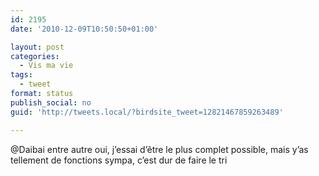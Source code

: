 ```yaml
---
id: 2195
date: '2010-12-09T10:50:50+01:00'

layout: post
categories:
  - Vis ma vie
tags:
  - tweet
format: status
publish_social: no
guid: 'http://tweets.local/?birdsite_tweet=12821467859263489'

---
```


@Daibai entre autre oui, j’essai d’être le plus complet possible, mais y’as tellement de fonctions sympa, c’est dur de faire le tri